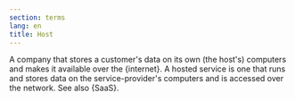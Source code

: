 ```yaml
---
section: terms
lang: en
title: Host
---
```


A company that stores a customer's data on its own (the host's) computers and makes it available over the {internet}. A hosted service is one that runs and stores data on the service-provider's computers and is accessed over the network. See also {SaaS}.